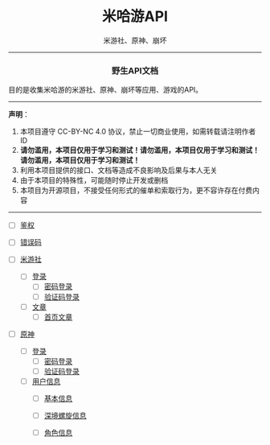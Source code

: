 
<h1 align="center">米哈游API</h1>
<p align="center">米游社、原神、崩坏</p>

---
  
<h3 align="center">野生API文档</h3>

目的是收集米哈游的米游社、原神、崩坏等应用、游戏的API。

---

**声明**：

1. 本项目遵守 CC-BY-NC 4.0 协议，禁止一切商业使用，如需转载请注明作者 ID
2. **请勿滥用，本项目仅用于学习和测试！请勿滥用，本项目仅用于学习和测试！请勿滥用，本项目仅用于学习和测试！**
3. 利用本项目提供的接口、文档等造成不良影响及后果与本人无关
4. 由于本项目的特殊性，可能随时停止开发或删档
5. 本项目为开源项目，不接受任何形式的催单和索取行为，更不容许存在付费内容

---

- [ ] [鉴权](other/authentication.md)
- [ ] [错误码](other/error_code.md)

- [ ] [米游社](mihoyobbs)
  - [ ] [登录](mihoyobbs/login)
    - [ ] [密码登录](mihoyobbs/login/password.md)
    - [ ] [验证码登录](mihoyobbs/login/sms.md)
  - [ ] [文章](mihoyobbs/article)
    - [ ] [首页文章](mihoyobbs/article/home.md)

- [ ] [原神](yuanshen)
  - [ ] [登录](yuanshen/login)
    - [ ] [密码登录](yuanshen/login/password.md)
    - [ ] [验证码登录](yuanshen/login/sms.md)
  - [ ] [用户信息](yuanshen/user)
    - [ ] [基本信息](yuanshen/user/info.md)
    - [ ] [深境螺旋信息](yuanshen/user/deep_spiral.md)
    - [ ] [角色信息](yuanshen/user/characters.md)


